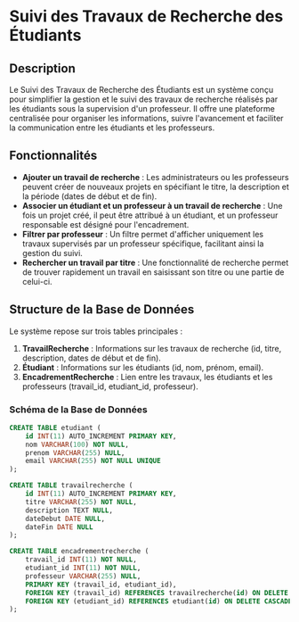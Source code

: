 # Suivi des Travaux de Recherche des Étudiants

## Description

Le Suivi des Travaux de Recherche des Étudiants est un système conçu pour simplifier la gestion et le suivi des travaux de recherche réalisés par les étudiants sous la supervision d'un professeur. Il offre une plateforme centralisée pour organiser les informations, suivre l'avancement et faciliter la communication entre les étudiants et les professeurs.

## Fonctionnalités

* **Ajouter un travail de recherche** : Les administrateurs ou les professeurs peuvent créer de nouveaux projets en spécifiant le titre, la description et la période (dates de début et de fin).
* **Associer un étudiant et un professeur à un travail de recherche** : Une fois un projet créé, il peut être attribué à un étudiant, et un professeur responsable est désigné pour l'encadrement.
* **Filtrer par professeur** : Un filtre permet d'afficher uniquement les travaux supervisés par un professeur spécifique, facilitant ainsi la gestion du suivi.
* **Rechercher un travail par titre** : Une fonctionnalité de recherche permet de trouver rapidement un travail en saisissant son titre ou une partie de celui-ci.

## Structure de la Base de Données

Le système repose sur trois tables principales :

1.  **TravailRecherche** : Informations sur les travaux de recherche (id, titre, description, dates de début et de fin).
2.  **Étudiant** : Informations sur les étudiants (id, nom, prénom, email).
3.  **EncadrementRecherche** : Lien entre les travaux, les étudiants et les professeurs (travail_id, etudiant_id, professeur).

### Schéma de la Base de Données

```sql
CREATE TABLE etudiant (
    id INT(11) AUTO_INCREMENT PRIMARY KEY,
    nom VARCHAR(100) NOT NULL,
    prenom VARCHAR(255) NULL,
    email VARCHAR(255) NOT NULL UNIQUE
);

CREATE TABLE travailrecherche (
    id INT(11) AUTO_INCREMENT PRIMARY KEY,
    titre VARCHAR(255) NOT NULL,
    description TEXT NULL,
    dateDebut DATE NULL,
    dateFin DATE NULL
);

CREATE TABLE encadrementrecherche (
    travail_id INT(11) NOT NULL,
    etudiant_id INT(11) NOT NULL,
    professeur VARCHAR(255) NULL,
    PRIMARY KEY (travail_id, etudiant_id),
    FOREIGN KEY (travail_id) REFERENCES travailrecherche(id) ON DELETE CASCADE ON UPDATE CASCADE,
    FOREIGN KEY (etudiant_id) REFERENCES etudiant(id) ON DELETE CASCADE ON UPDATE CASCADE
);